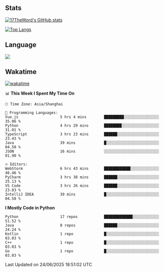 ## Stats

[![17TheWord's GitHub stats](https://github-readme-stats.vercel.app/api?username=17TheWord&count_private=true&show_icons=true)](https://github.com/anuraghazra/github-readme-stats)

[![Top Langs](https://github-readme-stats.vercel.app/api/top-langs/?username=17TheWord&layout=compact&hide=html)](https://github.com/anuraghazra/github-readme-stats)

## Language

<img align="center" src="https://github-readme-stats-theword.vercel.app/api/wakatime?username=559772f0-9c03-4114-9e11-1b4b8b998e10&layout=compact&theme=dracula&hide_border=true">

## Wakatime

[![wakatime](https://wakatime.com/badge/user/559772f0-9c03-4114-9e11-1b4b8b998e10.svg)](https://wakatime.com/@559772f0-9c03-4114-9e11-1b4b8b998e10)

<!--START_SECTION:waka-->
📊 **This Week I Spent My Time On** 

```text
🕑︎ Time Zone: Asia/Shanghai

💬 Programming Languages: 
Vue.js                   5 hrs 4 mins        █████████░░░░░░░░░░░░░░░░   35.06 % 
Python                   4 hrs 29 mins       ████████░░░░░░░░░░░░░░░░░   31.01 % 
TypeScript               3 hrs 23 mins       ██████░░░░░░░░░░░░░░░░░░░   23.43 % 
Java                     39 mins             █░░░░░░░░░░░░░░░░░░░░░░░░   04.50 % 
JSON                     16 mins             ░░░░░░░░░░░░░░░░░░░░░░░░░   01.90 % 

🔥 Editors: 
WebStorm                 6 hrs 43 mins       ████████████░░░░░░░░░░░░░   46.46 % 
PyCharm                  3 hrs 38 mins       ██████░░░░░░░░░░░░░░░░░░░   25.13 % 
VS Code                  3 hrs 26 mins       ██████░░░░░░░░░░░░░░░░░░░   23.83 % 
IntelliJ IDEA            39 mins             █░░░░░░░░░░░░░░░░░░░░░░░░   04.58 % 
```

**I Mostly Code in Python** 

```text
Python                   17 repos            █████████████░░░░░░░░░░░░   51.52 % 
Java                     8 repos             ██████░░░░░░░░░░░░░░░░░░░   24.24 % 
Kotlin                   1 repo              █░░░░░░░░░░░░░░░░░░░░░░░░   03.03 % 
C++                      1 repo              █░░░░░░░░░░░░░░░░░░░░░░░░   03.03 % 
Go                       1 repo              █░░░░░░░░░░░░░░░░░░░░░░░░   03.03 % 
```




 Last Updated on 24/06/2025 18:51:02 UTC
<!--END_SECTION:waka-->
